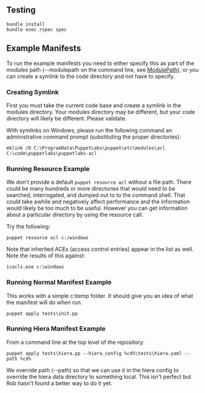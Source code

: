 ## Testing

    bundle install
    bundle exec rspec spec

## Example Manifests

To run the example manifests you need to either specify this as part of the modules path (--modulepath on the command line, see [ModulePath](http://docs.puppetlabs.com/references/3.stable/configuration.html#modulepath)), or you can create a symlink to the code directory and not have to specify.

### Creating Symlink

First you must take the current code base and create a symlink in the modules directory. Your modules directory may be different, but your code directory will likely be different. Please validate.

With symlinks on Windows, please run the following command an administrative command prompt (substituting the proper directories):

    mklink /D C:\ProgramData\PuppetLabs\puppet\etc\modules\acl C:\code\puppetlabs\puppetlabs-acl

### Running Resource Example

We don't provide a default `puppet resource acl` without a file path. There could be many hundreds or more directories that would need to be searched, interrogated, and dumped out to to the command shell. That could take awhile and negatively affect performance and the information would likely be too much to be useful. However you can get information about a particular directory by using the resource call.

Try the following:

    puppet resource acl c:/windows

Note that inherited ACEs (access control entries) appear in the list as well. Note the results of this against:

    icacls.exe c:\windows

### Running Normal Manifest Example

This works with a simple c:\temp folder. It should give you an idea of what the manifest will do when run.

    puppet apply tests\init.pp

### Running Hiera Manifest Example
From a command line at the top level of the repository:

    puppet apply tests\hiera.pp --hiera_config %cd%\tests\hiera.yaml --path %cd%

We override path (--path) so that we can use it in the hiera config to override the hiera data directory to something local. This isn't perfect but Rob hasn't found a better way to do it yet.
